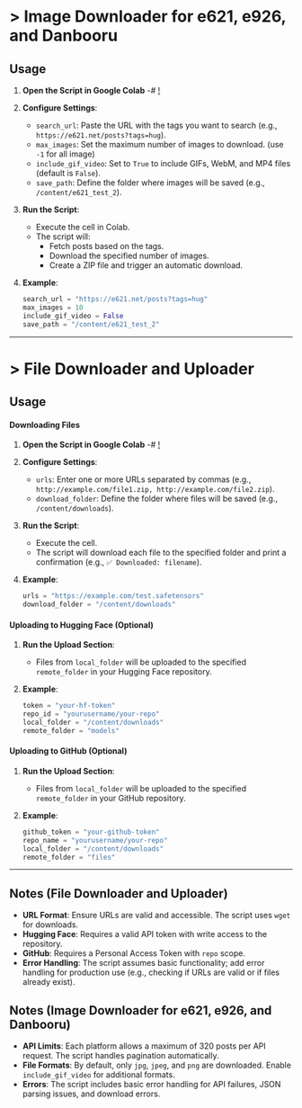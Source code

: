 # > Image Downloader for e621, e926, and Danbooru


## Usage
1. **Open the Script in Google Colab**
   -# [!](https://colab.research.google.com/github/vadigr123/colab-testing/blob/main/Downloader-gpt.ipynb)

3. **Configure Settings**:
   - `search_url`: Paste the URL with the tags you want to search (e.g., `https://e621.net/posts?tags=hug`).
   - `max_images`: Set the maximum number of images to download. (use `-1` for all image)
   - `include_gif_video`: Set to `True` to include GIFs, WebM, and MP4 files (default is `False`).
   - `save_path`: Define the folder where images will be saved (e.g., `/content/e621_test_2`).

4. **Run the Script**:
   - Execute the cell in Colab.
   - The script will:
     - Fetch posts based on the tags.
     - Download the specified number of images.
     - Create a ZIP file and trigger an automatic download.

5. **Example**:
   ```python
   search_url = "https://e621.net/posts?tags=hug"
   max_images = 10
   include_gif_video = False
   save_path = "/content/e621_test_2"
   ```
---

# > File Downloader and Uploader

## Usage
#### Downloading Files
1. **Open the Script in Google Colab**
      -# [!](https://colab.research.google.com/github/vadigr123/colab-testing/blob/main/sender-gpt.ipynb)
3. **Configure Settings**:
   - `urls`: Enter one or more URLs separated by commas (e.g., `http://example.com/file1.zip, http://example.com/file2.zip`).
   - `download_folder`: Define the folder where files will be saved (e.g., `/content/downloads`).

4. **Run the Script**:
   - Execute the cell.
   - The script will download each file to the specified folder and print a confirmation (e.g., `✅ Downloaded: filename`).

5. **Example**:
   ```python
   urls = "https://example.com/test.safetensors"
   download_folder = "/content/downloads"
   ```

#### Uploading to Hugging Face (Optional)
1. **Run the Upload Section**:
   - Files from `local_folder` will be uploaded to the specified `remote_folder` in your Hugging Face repository.

2. **Example**:
   ```python
   token = "your-hf-token"
   repo_id = "yourusername/your-repo"
   local_folder = "/content/downloads"
   remote_folder = "models"
   ```

#### Uploading to GitHub (Optional)
1. **Run the Upload Section**:
   - Files from `local_folder` will be uploaded to the specified `remote_folder` in your GitHub repository.

2. **Example**:
   ```python
   github_token = "your-github-token"
   repo_name = "yourusername/your-repo"
   local_folder = "/content/downloads"
   remote_folder = "files"
   ```

---

## Notes (File Downloader and Uploader)
- **URL Format**: Ensure URLs are valid and accessible. The script uses `wget` for downloads.
- **Hugging Face**: Requires a valid API token with write access to the repository.
- **GitHub**: Requires a Personal Access Token with `repo` scope.
- **Error Handling**: The script assumes basic functionality; add error handling for production use (e.g., checking if URLs are valid or if files already exist).

## Notes (Image Downloader for e621, e926, and Danbooru)
- **API Limits**: Each platform allows a maximum of 320 posts per API request. The script handles pagination automatically.
- **File Formats**: By default, only `jpg`, `jpeg`, and `png` are downloaded. Enable `include_gif_video` for additional formats.
- **Errors**: The script includes basic error handling for API failures, JSON parsing issues, and download errors.
